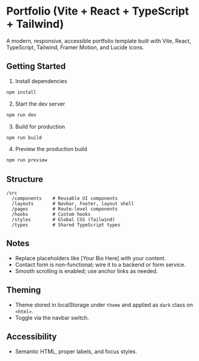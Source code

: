 # Portfolio (Vite + React + TypeScript + Tailwind)

A modern, responsive, accessible portfolio template built with Vite, React, TypeScript, Tailwind, Framer Motion, and Lucide icons.

## Getting Started

1. Install dependencies

```bash
npm install
```

2. Start the dev server

```bash
npm run dev
```

3. Build for production

```bash
npm run build
```

4. Preview the production build

```bash
npm run preview
```

## Structure

```
/src
  /components    # Reusable UI components
  /layouts       # Navbar, Footer, layout shell
  /pages         # Route-level components
  /hooks         # Custom hooks
  /styles        # Global CSS (Tailwind)
  /types         # Shared TypeScript types
```

## Notes

- Replace placeholders like [Your Bio Here] with your content.
- Contact form is non-functional; wire it to a backend or form service.
- Smooth scrolling is enabled; use anchor links as needed.

## Theming

- Theme stored in localStorage under `theme` and applied as `dark` class on `<html>`.
- Toggle via the navbar switch.

## Accessibility

- Semantic HTML, proper labels, and focus styles.
